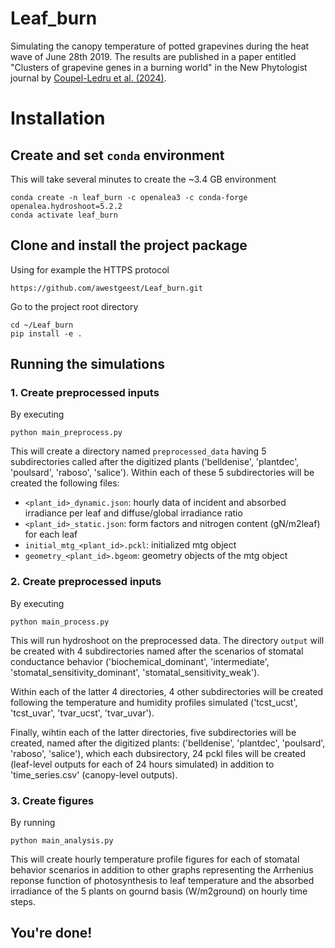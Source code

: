 # Leaf_burn
Simulating the canopy temperature of potted grapevines during the heat wave of June 28th 2019. The results are published in a paper entitled "Clusters of grapevine genes in a burning world" in the New Phytologist journal by [Coupel-Ledru et al. (2024)](https://doi.org/10.1111/nph.19540).


# Installation

## Create and set `conda` environment

This will take several minutes to create the ~3.4 GB environment

    conda create -n leaf_burn -c openalea3 -c conda-forge openalea.hydroshoot=5.2.2
    conda activate leaf_burn


## Clone and install the project package

Using for example the HTTPS protocol

    https://github.com/awestgeest/Leaf_burn.git

Go to the project root directory

    cd ~/Leaf_burn
    pip install -e .

## Running the simulations

### 1. Create preprocessed inputs

By executing

    python main_preprocess.py


This will create a directory named `preprocessed_data` having 5 subdirectories called after the digitized plants
('belldenise', 'plantdec', 'poulsard', 'raboso', 'salice').
Within each of these 5 subdirectories will be created the following files:

- `<plant_id>_dynamic.json`: hourly data of incident and absorbed irradiance per leaf and diffuse/global irradiance
ratio
- `<plant_id>_static.json`: form factors and nitrogen content (gN/m2leaf) for each leaf
- `initial_mtg_<plant_id>.pckl`: initialized mtg object 
- `geometry_<plant_id>.bgeom`: geometry objects of the mtg object


### 2. Create preprocessed inputs

By executing

    python main_process.py


This will run hydroshoot on the preprocessed data. The directory `output` will be created with 4 subdirectories named
after the scenarios of stomatal conductance behavior ('biochemical_dominant', 'intermediate',
'stomatal_sensitivity_dominant', 'stomatal_sensitivity_weak').

Within each of the latter 4 directories, 4 other subdirectories will be created following the temperature and
humidity profiles simulated ('tcst_ucst', 'tcst_uvar', 'tvar_ucst', 'tvar_uvar').

Finally, wihtin each of the latter directories, five subdirectories will be created, named after the digitized plants:
('belldenise', 'plantdec', 'poulsard', 'raboso', 'salice'), which each dubsirectory, 24 pckl files will be created
(leaf-level outputs for each of 24 hours simulated) in addition to 'time_series.csv' (canopy-level outputs).


### 3. Create figures

By running

    python main_analysis.py


This will create hourly temperature profile figures for each of stomatal behavior scenarios in 
addition to other graphs representing the Arrhenius reponse function of photosynthesis to leaf temperature
and the absorbed irradiance of the 5 plants on gournd basis (W/m2ground) on hourly time steps.


## You're done!
